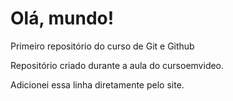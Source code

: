 # Olá, mundo!
 Primeiro repositório do curso de Git e Github

Repositório criado durante a aula do cursoemvideo.

Adicionei essa linha diretamente pelo site.
